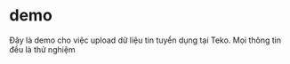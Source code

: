 # demo
Đây là demo cho việc upload dữ liệu tin tuyển dụng tại Teko. Mọi thông tin đều là thử nghiệm
